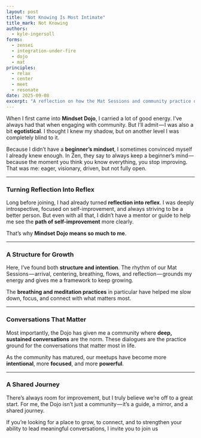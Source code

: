 ```yaml
---
layout: post
title: "Not Knowing Is Most Intimate"
title_mark: Not Knowing
authors: 
  - kyle-ingersoll
forms:
  - zensei
  - integration-under-fire
  - dojo
  - mat
principles:
  - relax
  - center
  - meet
  - resonate
date: 2025-09-08
excerpt: "A reflection on how the Mat Sessions and community practice of Mindset Dojo helped me transform ego-driven self-improvement into humble, fearless growth through beginner’s mind."
---
```


When I first came into **Mindset Dojo**, I carried a lot of good energy. I’ve always had that when engaging with community. But I’ll admit — I was also a bit **egotistical**. I thought I knew my shadow, but on another level I was completely blind to it.

Because I didn’t have a **beginner’s mindset**, I sometimes convinced myself I already knew enough. In Zen, they say to always keep a beginner’s mind — because the moment you think you know everything, you stop improving. That was me: eager, visionary, driven, but not fully open.

---

### Turning Reflection Into Reflex

Long before joining, I had already turned **reflection into reflex**. I was deeply introspective, focused on self-improvement, and always striving to be a better person. But even with all that, I didn’t have a mentor or guide to help me see the **path of self-improvement** more clearly.

That’s why **Mindset Dojo means so much to me**.

---

### A Structure for Growth

Here, I’ve found both **structure and intention**. The rhythm of our Mat Sessions — arrival, centering, breathing, flows, and reflection — grounds my energy and gives me a framework to keep growing.

The **breathing and meditation practices** in particular have helped me slow down, focus, and connect with what matters most.

---

### Conversations That Matter

Most importantly, the Dojo has given me a community where **deep, sustained conversations** are the norm. These dialogues are the practice ground for the conversations that matter most in life.

As the community has matured, our meetups have become more **intentional**, more **focused**, and more **powerful**.

---

### A Shared Journey

There’s always room for improvement, but I truly believe we’re off to a great start. For me, the Dojo isn’t just a community — it’s a guide, a mirror, and a shared journey.

If you’re looking for a place to grow, to connect, and to strengthen your ability to lead meaningful conversations, I invite you to join us
